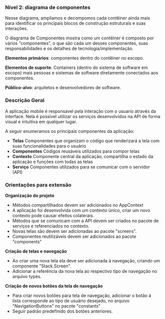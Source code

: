 ### **Nível 2: diagrama de componentes**

Nesse diagrama, ampliamos e decompomos cada contêiner ainda mais para identificar os principais blocos de construção estruturais e suas interações.

O diagrama de Componentes mostra como um contêiner é composto por vários "componentes", o que são cada um desses componentes, suas responsabilidades e os detalhes de tecnologia/implementação.

**Elementos primários**: componentes dentro do contêiner no escopo.

**Elementos de suporte**: Containers (dentro do sistema de software em escopo) mais pessoas e sistemas de software diretamente conectados aos componentes.

**Público-alvo**: arquitetos e desenvolvedores de software.

### Descrição Geral

A aplicação mobile é responsavel pela interação com o usuario através da interface. Nela é possivel utilizar os serviços desenvolvidos na API de forma visual e intuitiva em qualquer lugar.

A seguir enumeramos os principais componentes da aplicação:
- **Telas**
  Componentes que organizam o código que renderizará a tela com suas funcionalidades para o usuário
- **Componentes**
  Códigos reusáveis utilizados para compor telas
- **Contexto**
  Componente central da aplicação, compartilha o estado da aplicação e funções com todas as telas
- **Serviço**
  Componentes utilizados para se comunicar com o servidor (API)

### Orientações para extensão

**Organização do projeto**
- Métodos compartilhados devem ser adicionados no AppContext
- A aplicação foi desenvolvida com um contexto único, criar um novo contexto pode causar efeitos colaterais.
- Métodos que se comunicam com a API devem ser criados no pacote de serviços e referenciados no contexto.
- Novas telas são devem ser adicionadas ao pacote "screens".
- Componentes reutilizáveis devem ser adicionados ao pacote "components"

**Criação de telas e navegação**
- Ao criar uma nova tela ela deve ser adicionada à navegação, criando um componente "Stack.Screen".
- Adicionar a referência da nova tela ao respectivo tipo de navegação no arquivo types.
  
**Criação de novos botões da tela de navegação**
- Para criar novos botões para tela de navegação, adicionar o botão à lista corresponde ao tipo de usuário desejado, no arquivo "NavigationButtons" no pacote "constants"
- Seguir padrão predefinido dos botões anteriores.
